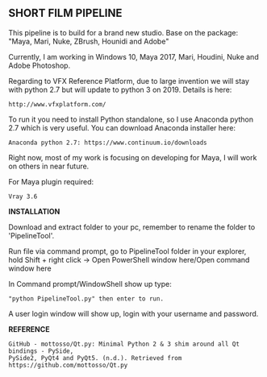 ## **SHORT FILM PIPELINE**

This pipeline is to build for a brand new studio. Base on the package: "Maya, Mari, Nuke, ZBrush, Hounidi and Adobe"

Currently, I am working in Windows 10, Maya 2017, Mari, Houdini, Nuke and Adobe Photoshop.

Regarding to VFX Reference Platform, due to large invention we will stay with python 2.7 but will update to python 3 on 2019.
Details is here:

    http://www.vfxplatform.com/

To run it you need to install Python standalone, so I use Anaconda python 2.7 which is very useful.
You can download Anaconda installer here:

    Anaconda python 2.7: https://www.continuum.io/downloads

Right now, most of my work is focusing on developing for Maya, I will work on others in near future.

For Maya plugin required:

    Vray 3.6

**INSTALLATION**

Download and extract folder to your pc, remember to rename the folder to 'PipelineTool'.

Run file via command prompt, go to PipelineTool folder in your explorer, hold Shift + right click -> Open PowerShell window here/Open command window here

In Command prompt/WindowShell show up type:

    "python PipelineTool.py" then enter to run.

A user login window will show up, login with your username and password.

**REFERENCE**

    GitHub - mottosso/Qt.py: Minimal Python 2 & 3 shim around all Qt bindings - PySide,
    PySide2, PyQt4 and PyQt5. (n.d.). Retrieved from https://github.com/mottosso/Qt.py
